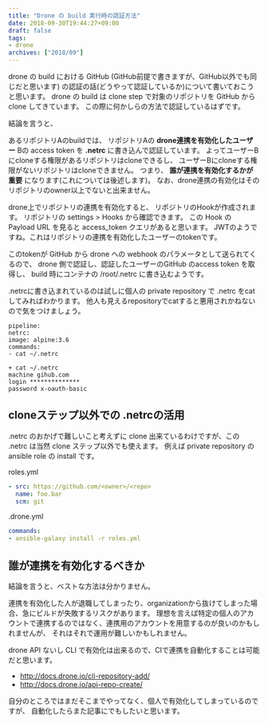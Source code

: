 ```yaml
---
title: "Drone の build 実行時の認証方法"
date: 2018-09-30T19:44:27+09:00
draft: false
tags:
- drone
archives: ["2018/09"]
---
```


drone の build における GitHub (GitHub前提で書きますが、GitHub以外でも同じだと思います) の認証の話(どうやって認証しているか)について書いておこうと思います。
drone の build は clone step で対象のリポジトリを GitHub から clone してきています。
この際に何かしらの方法で認証しているはずです。

結論を言うと、

あるリポジトリAのbuildでは、
リポジトリAの **drone連携を有効化したユーザー** Bの access token を **.netrc** に書き込んで認証しています。
よってユーザーBにcloneする権限があるリポジトリはcloneできるし、
ユーザーBにcloneする権限がないリポジトリはcloneできません。
つまり、 **誰が連携を有効化するかが重要** になります(これについては後述します)。
なお、drone連携の有効化はそのリポジトリのowner以上でないと出来ません。

drone上でリポジトリの連携を有効化すると、
リポジトリのHookが作成されます。
リポジトリの settings > Hooks から確認できます。
この Hook の Payload URL を見ると access_token クエリがあると思います。
JWTのようですね。これはリポジトリの連携を有効化したユーザーのtokenです。

このtokenが GitHub から drone への webhook のパラメータとして送られてくるので、
drone 側で認証し、認証したユーザーのGitHub  のaccess token を取得し、
build 時にコンテナの /root/.netrc に書き込むようです。

.netrcに書き込まれているのは試しに個人の private repository で .netrc をcatしてみればわかります。
他人も見えるrepositoryでcatすると悪用されかねないので気をつけましょう。

```
pipeline:
netrc:
image: alpine:3.6
commands:
- cat ~/.netrc
```

```
+ cat ~/.netrc
machine gihub.com
login **************
password x-oauth-basic
```

## cloneステップ以外での .netrcの活用

.netrc のおかげで難しいこと考えずに clone 出来ているわけですが、この .netrc は当然 clone ステップ以外でも使えます。
例えば private repository の ansible role の install です。

roles.yml
 
```yaml
- src: https://github.com/<owner>/<repo>
  name: foo.bar
  scm: git
```

.drone.yml

```yaml
commands:
- ansible-galaxy install -r roles.yml
```

## 誰が連携を有効化するべきか

結論を言うと、ベストな方法は分かりません。

連携を有効化した人が退職してしまったり、organizationから抜けてしまった場合、急にビルドが失敗するリスクがあります。
理想を言えば特定の個人のアカウントで連携するのではなく、連携用のアカウントを用意するのが良いのかもしれませんが、
それはそれで運用が難しいかもしれません。

drone API ないし CLI で有効化は出来るので、CIで連携を自動化することは可能だと思います。

* http://docs.drone.io/cli-repository-add/
* http://docs.drone.io/api-repo-create/

自分のところではまだそこまでやってなく、個人で有効化してしまっているのですが、
自動化したらまた記事にでもしたいと思います。
